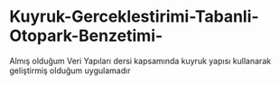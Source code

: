 # Kuyruk-Gerceklestirimi-Tabanli-Otopark-Benzetimi-
Almış olduğum Veri Yapıları dersi kapsamında kuyruk yapısı kullanarak geliştirmiş olduğum uygulamadır
